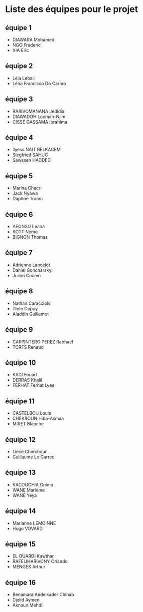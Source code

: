 Liste des équipes pour le projet
=====


## équipe 1
* DIAWARA     Mohamed
* NGO              Frederic
* XIA                Eric

## équipe 2
* Léia Lebail
* Léna Francisco Do Carmo

## équipe 3
* RARIVOMANANA Jédidia
* DIAWADOH Locman-Njim
* CISSÉ GASSAMA Ibrahima

## équipe 4
* Ilyess NAIT BELKACEM
* Siegfried SAHUC
* Sawssen HADDED

## équipe 5
* Marina Checri
* Jack Nyawa
* Daphné Trama

## équipe 6
* AFONSO Léana
* KOTT Nemo
* BIGNON Thomas

## équipe 7
* Adrienne Lancelot
* Daniel Goncharskyi
* Julien Coolen

## équipe 8
* Nathan Caracciolo
* Théo Dupuy
* Aladdin Guillemot

## équipe 9
* CARPINTERO PEREZ Raphaël
* TORFS Renaud

## équipe 10
* KADI Fouad
* DERRAS Khalil
* FERHAT Ferhat  Lyes

## équipe 11
* CASTELBOU Louis
* CHEKROUN Hiba-Asmaa
* MIRET Blanche

## équipe 12
* Liece Cherchour
* Guillaume Le Garrec

## équipe 13
* KACOUCHIA Gnima
* WANE Marième
* WANE Yeya

## équipe 14
* Marianne LEMOINNE
* Hugo VOVARD

## équipe 15
* EL OUARDI Kawthar
* RAFELIHARIVONY Orlando
* MENGES Arthur

## équipe 16
* Benamara Abdelkader Chihab
* Djelid Aymen
* Aknoun Mehdi
